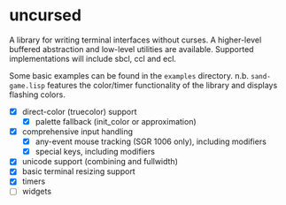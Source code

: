 # uncursed

A library for writing terminal interfaces without curses.
A higher-level buffered abstraction and low-level utilities are available. Supported implementations will include sbcl, ccl and ecl.

Some basic examples can be found in the `examples` directory.
n.b. `sand-game.lisp` features the color/timer functionality of the library and displays flashing colors.

- [x] direct-color (truecolor) support
  - [x] palette fallback (init_color or approximation)
- [x] comprehensive input handling
  - [x] any-event mouse tracking (SGR 1006 only), including modifiers
  - [x] special keys, including modifiers
- [x] unicode support (combining and fullwidth)
- [x] basic terminal resizing support
- [x] timers
- [ ] widgets

